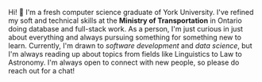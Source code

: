 
Hi! 👋 I'm a fresh computer science graduate of York University. I've refined my soft and technical skills at the **Ministry of Transportation** in Ontario doing database and full-stack work. As a person, I'm just curious in just about everything and always pursuing something for something new to learn. Currently, I'm drawn to  *software development* and *data science*, but I'm always reading up about topics from fields like Linguistics to Law to Astronomy. I'm always open to connect with new people, so please do reach out for a chat!
